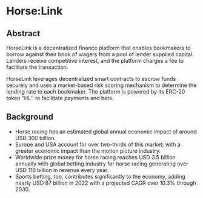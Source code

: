 # Horse:Link

## Abstract
HorseLink is a decentralized finance platform that enables bookmakers to borrow against their book of wagers from a pool of lender supplied capital. Lenders receive competitive interest, and the platform charges a fee to facilitate the transaction.

HorseLink leverages decentralized smart contracts to escrow funds securely and uses a market-based risk scoring mechanism to determine the lending rate to each bookmaker. The platform is powered by its ERC-20 token “HL'' to facilitate payments and bets.

## Background

* Horse racing has an estimated global annual economic impact of around USD 300 billion.
* Europe and USA account for over two-thirds of this market; with a greater economic impact than the motion picture industry.
* Worldwide prize money for horse racing reaches USD 3.5 billion annually with global betting industry for horse racing generating over USD 116 billion in revenue every year.
* Sports betting, too, contributes significantly to the economy, adding nearly USD 87 billion in 2022 with a projected CAGR over 10.3% through 2030.
